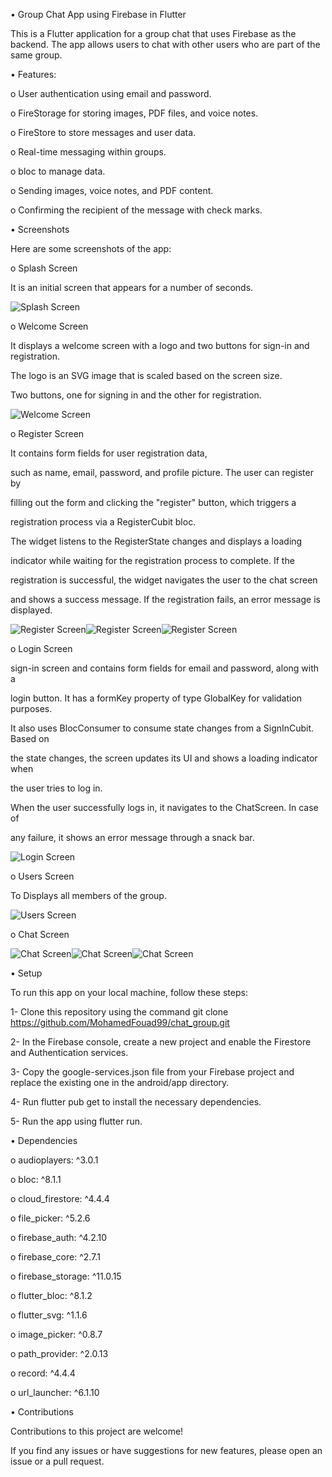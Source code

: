 • Group Chat App using Firebase in Flutter

This is a Flutter application for a group chat that uses Firebase as the backend.
The app allows users to chat with other users who are part of the same group.



• Features:


o  User authentication using email and password.

o  FireStorage for storing images, PDF files, and  voice notes.

o  FireStore to store messages and user data.

o  Real-time messaging within groups.

o  bloc to manage data.

o  Sending images, voice notes, and PDF content.

o  Confirming the recipient of the message with check marks.



• Screenshots


Here are some screenshots of the app:

o Splash Screen

 It is an initial screen that appears for a number of seconds.


![Splash Screen](assets/images/splash.jpeg)

o Welcome Screen

 It displays a welcome screen with a logo and two buttons for sign-in and registration.
 
 The logo is an SVG image that is scaled based on the screen size.
 
 Two buttons, one for signing in and the other for registration.



![Welcome Screen](assets/images/welcome.jpeg)

o Register Screen

 It contains form fields for user registration data,
 
 such as name, email, password, and profile picture. The user can register by
 
 filling out the form and clicking the "register" button, which triggers a 
 
 registration process via a RegisterCubit bloc.
 
 The widget listens to the RegisterState changes and displays a loading
 
 indicator while waiting for the registration process to complete. If the
 
 registration is successful, the widget navigates the user to the chat screen
 
 and shows a success message. If the registration fails, an error message is displayed.
 

![Register Screen](assets/images/register.jpeg)![Register Screen](assets/images/register2.jpeg)![Register Screen](assets/images/register3.jpeg)

o Login Screen

 sign-in screen and contains form fields for email and password, along with a
 
 login button. It has a formKey property of type GlobalKey<FormState> for validation purposes.
 
 It also uses BlocConsumer to consume state changes from a SignInCubit. Based on
 
 the state changes, the screen updates its UI and shows a loading indicator when
 
 the user tries to log in.
 
 When the user successfully logs in, it navigates to the ChatScreen. In case of
 
 any failure, it shows an error message through a snack bar.



![Login Screen](assets/images/login.jpeg)

o Users Screen

To Displays all members of the group.


![Users Screen](assets/images/members.jpeg)

o Chat Screen


![Chat Screen](assets/images/chat.jpeg)![Chat Screen](assets/images/chat2.jpeg)![Chat Screen](assets/images/chat3.jpeg)




• Setup


To run this app on your local machine, follow these steps:


1- Clone this repository using the command git clone https://github.com/MohamedFouad99/chat_group.git

2- In the Firebase console, create a new project and enable the Firestore and Authentication services.

3- Copy the google-services.json file from your Firebase project and replace the existing one in the android/app directory.

4- Run flutter pub get to install the necessary dependencies.

5- Run the app using flutter run.




• Dependencies



 o audioplayers: ^3.0.1
 
 
 o bloc: ^8.1.1
 
 
 o cloud_firestore: ^4.4.4
 
 
 o file_picker: ^5.2.6
 
 
 o firebase_auth: ^4.2.10
 
 
 o firebase_core: ^2.7.1
 
 
 o firebase_storage: ^11.0.15
 

 o flutter_bloc: ^8.1.2
 
 
 o flutter_svg: ^1.1.6
 

 o image_picker: ^0.8.7
 
 
 o path_provider: ^2.0.13
 
 
 o record: ^4.4.4
 
 
 o url_launcher: ^6.1.10
 
 

• Contributions


Contributions to this project are welcome! 

If you find any issues or have suggestions for new features, please open an issue or a pull request.

